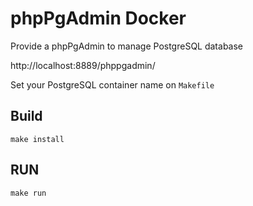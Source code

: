 # phpPgAdmin Docker

Provide a phpPgAdmin to manage PostgreSQL database

http://localhost:8889/phppgadmin/

Set your PostgreSQL container name on `Makefile`

## Build
```
make install
```

## RUN
```
make run
```
